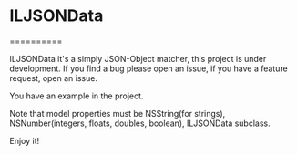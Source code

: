 # ILJSONData
==========

ILJSONData it's a simply JSON-Object matcher, this project is under development. 
If you find a bug please open an issue, if you have a feature request, open an issue.  

You have an example in the project.

Note that model properties must be NSString(for strings), NSNumber(integers, floats, doubles, boolean), ILJSONData subclass.

Enjoy it!
